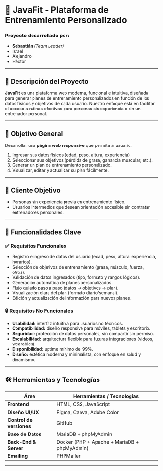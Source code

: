 # 💪 JavaFit - Plataforma de Entrenamiento Personalizado

### Proyecto desarrollado por:

* **Sebastián** *(Team Leader)*
* Israel
* Alejandro
* Héctor

---

## 📌 Descripción del Proyecto

**JavaFit** es una plataforma web moderna, funcional e intuitiva, diseñada para generar planes de entrenamiento personalizados en función de los datos físicos y objetivos de cada usuario. Nuestro enfoque está en facilitar el acceso a rutinas efectivas para personas sin experiencia o sin un entrenador personal.

---

## 🎯 Objetivo General

Desarrollar una **página web responsive** que permita al usuario:

1. Ingresar sus datos físicos (edad, peso, altura, experiencia).
2. Seleccionar sus objetivos (pérdida de grasa, ganancia muscular, etc.).
3. Generar un plan de entrenamiento personalizado.
4. Visualizar, editar y actualizar su plan fácilmente.

---

## 👤 Cliente Objetivo

* Personas sin experiencia previa en entrenamiento físico.
* Usuarios intermedios que desean orientación accesible sin contratar entrenadores personales.

---

## 🧩 Funcionalidades Clave

### ✅ Requisitos Funcionales

* Registro e ingreso de datos del usuario (edad, peso, altura, experiencia, horarios).
* Selección de objetivos de entrenamiento (grasa, músculo, fuerza, otros).
* Validación de datos ingresados (tipo, formato y rangos lógicos).
* Generación automática de planes personalizados.
* Flujo guiado paso a paso (datos → objetivos → plan).
* Visualización clara del plan (formato diario/semanal).
* Edición y actualización de información para nuevos planes.

### 🔒 Requisitos No Funcionales

* **Usabilidad:** interfaz intuitiva para usuarios no técnicos.
* **Compatibilidad:** diseño responsive para móviles, tablets y escritorio.
* **Seguridad:** protección de datos personales, sin compartir sin permiso.
* **Escalabilidad:** arquitectura flexible para futuras integraciones (videos, wearables).
* **Disponibilidad:** uptime mínimo del 99%.
* **Diseño:** estética moderna y minimalista, con enfoque en salud y dinamismo.

---

## 🛠️ Herramientas y Tecnologías

| Área                     | Herramientas / Tecnologías                   |
| ------------------------ | -------------------------------------------- |
| **Frontend**             | HTML, CSS, JavaScript                        |
| **Diseño UI/UX**         | Figma, Canva, Adobe Color                    |
| **Control de versiones** | GitHub                                       |
| **Base de Datos**        | MariaDB + phpMyAdmin                         |
| **Back-End & Server**    | Docker (PHP + Apache + MariaDB + phpMyAdmin) |
| **Emailing**             | PHPMailer                                    |

---
